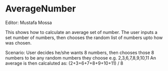 # AverageNumber

Editor: Mustafa Mossa

This shows how to calculate an average set of number.
The user inputs a set number of numbers, then chooses the random list of numbers upto how was chosen.

Scenario: User decides he/she wants 8 numbers, then chooses those 8 numbers to be any random numbers they choose e.g. 2,3,6,7,8,9,10,11
An average is then calcaluted as: (2+3+6+7+8+9+10+11) / 8
